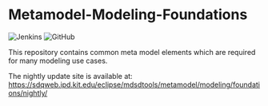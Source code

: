 # Metamodel-Modeling-Foundations
![Jenkins](https://img.shields.io/jenkins/s/https/sdqbuild.ipd.kit.edu/jenkins/job/MDSD.tools%20-%20Metamodel%20-%20Modeling%20Foundations/.svg)
![GitHub](https://img.shields.io/github/license/MDSD-Tools/Metamodel-Modeling-Foundations.svg)

This repository contains common meta model elements which are required for many modeling use cases. 

The nightly update site is available at: https://sdqweb.ipd.kit.edu/eclipse/mdsdtools/metamodel/modeling/foundations/nightly/

